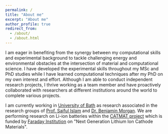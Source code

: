 ```yaml
---
permalink: /
title: "About me"
excerpt: "About me"
author_profile: true
redirect_from: 
  - /about/
  - /about.html
---
```


I am eager in benefiting from the synergy between my computational skills and experimental background to tackle challenging energy and
environmental obstacles at the intersection of material and computational science. I have developed the experimental skills throughout
my MSc and PhD studies while I have learned computational techniques after my PhD on my own interest and effort. Although I am able to
conduct independent research projects, I thrive working as a team member and have proactively collaborated with researchers at different
institutions around the world to complete various projects.


I am currently working in [University of Bath](www.bath.ac.uk) as research associated in the research groups of [Prof. Saiful Islam](https://people.bath.ac.uk/msi20/index.shtml) and [Dr. Benjamin Morgan](https://morgan-group-bath.github.io/). We are performing research on Li-ion batteries within the [CATMAT project](https://catmatproject.com/) which is funded by [Faraday Institution](https://faraday.ac.uk/) on "Next Generation Lithium Ion Cathode Materials".

